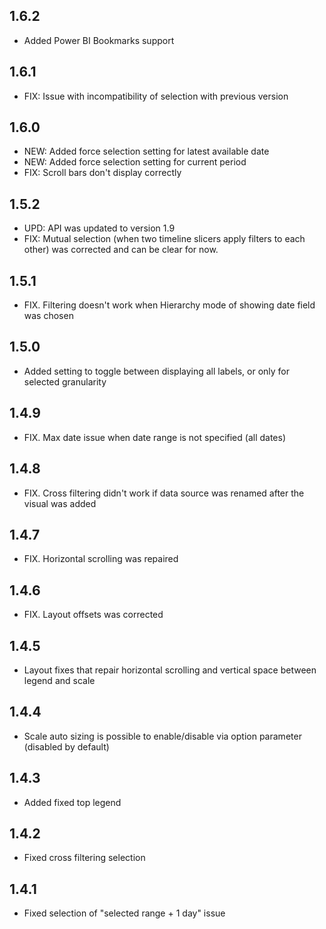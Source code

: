 ## 1.6.2
* Added Power BI Bookmarks support

## 1.6.1
* FIX: Issue with incompatibility of selection with previous version

## 1.6.0
* NEW: Added force selection setting for latest available date
* NEW: Added force selection setting for current period
* FIX: Scroll bars don't display correctly

## 1.5.2
* UPD: API was updated to version 1.9
* FIX: Mutual selection (when two timeline slicers apply filters to each other) was corrected and can be clear for now.

## 1.5.1
* FIX. Filtering doesn't work when Hierarchy mode of showing date field was chosen

## 1.5.0
* Added setting to toggle between displaying all labels, or only for selected granularity

## 1.4.9
* FIX. Max date issue when date range is not specified (all dates)

## 1.4.8
* FIX. Cross filtering didn't work if data source was renamed after the visual was added

## 1.4.7
* FIX. Horizontal scrolling was repaired

## 1.4.6
* FIX. Layout offsets was corrected

## 1.4.5
* Layout fixes that repair horizontal scrolling and vertical space between legend and scale

## 1.4.4
* Scale auto sizing is possible to enable/disable via option parameter (disabled by default)

## 1.4.3
* Added fixed top legend

## 1.4.2
* Fixed cross filtering selection

## 1.4.1
* Fixed selection of "selected range + 1 day" issue